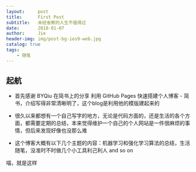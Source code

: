 ```yaml
---
layout:     post
title:      First Post
subtitle:   未经省察的人生不值得过
date:       2018-01-07
author:     Jie
header-img: img/post-bg-ios9-web.jpg
catalog: true
tags:
    - 随笔
---
```


## 起航

* 首先感谢 BYQiu 在简书上的分享 利用 GitHub Pages 快速搭建个人博客 - 简书，介绍写得非常清晰明了，这个blog是利用他的模版建起来的

* 很久以来都想有一个自己写字的地方，无论是代码方面的，还是生活的各个方面，都需要定期的总结，本来觉得维护一个自己的个人网站是一件很麻烦的事情，但后来发现好像也没那么难

* 这个博客大概有以下几个主题的内容：机器学习和强化学习算法的总结，生活随笔，没准时不时做几个小工具利己利人 and so on

喵，就是这样
